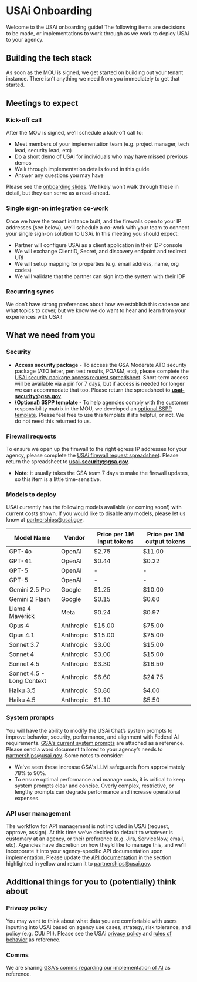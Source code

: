 # USAi Onboarding
Welcome to the USAi onboarding guide! The following items are decisions to be made, or implementations to work through as we work to deploy USAi to your agency. 
## Building the tech stack
As soon as the MOU is signed, we get started on building out your tenant instance. There isn’t anything we need from you immediately to get that started. 
## Meetings to expect
### Kick-off call
After the MOU is signed, we’ll schedule a kick-off call to:
- Meet members of your implementation team (e.g. project manager, tech lead, security lead, etc)
- Do a short demo of USAi for individuals who may have missed previous demos
- Walk through implementation details found in this guide
- Answer any questions you may have

Please see the [onboarding slides](https://github.com/GSA-TTS/usai-onboarding/raw/main/USAi%20_%20Partner%20Onboarding.pdf). We likely won’t walk through these in detail, but they can serve as a read-ahead.
### Single sign-on integration co-work 
Once we have the tenant instance built, and the firewalls open to your IP addresses (see below), we’ll schedule a co-work with your team to connect your single sign-on solution to USAi. In this meeting you should expect:
- Partner will configure USAi as a client application in their IDP console
- We will exchange ClientID, Secret, and discovery endpoint and redirect URI
- We will setup mapping for properties (e.g. email address, name, org codes)
- We will validate that the partner can sign into the system with their IDP

### Recurring syncs
We don’t have strong preferences about how we establish this cadence and what topics to cover, but we know we do want to hear and learn from your experiences with USAi! 
## What we need from you
### Security
- **Access security package** - To access the GSA Moderate ATO security package (ATO letter, pen test results, POA&M, etc), please complete the [USAi security package access request spreadsheet](https://github.com/GSA-TTS/usai-onboarding/raw/main/(Template)%20USAi%20Security%20Package%20Access%20Request%20Spreadsheet%20V1.1.xlsx). Short-term access will be available via a pin for 7 days, but if access is needed for longer we can accommodate that too. Please return the spreadsheet to **usai-security@gsa.gov**.
- **(Optional) SSPP template** - To help agencies comply with the customer responsibility matrix in the MOU, we developed an [optional SSPP template](https://github.com/GSA-TTS/usai-onboarding/raw/main/(Template)%20USAi-Partner%20SSPP%20V1.0%20(1).docx). Please feel free to use this template if it’s helpful, or not. We do not need this returned to us.

### Firewall requests

To ensure we open up the firewall to the right egress IP addresses for your agency, please complete the [USAi firewall request spreadsheet](https://github.com/GSA-TTS/usai-onboarding/raw/main/(Template)%20USAi-Partner%20Firewall%20Request%20Update%20V1.1%20.xlsx). Please return the spreadsheet to **usai-security@gsa.gov**.
- **Note:** it usually takes the GSA team 7 days to make the firewall updates, so this item is a little time-sensitive.

### Models to deploy
USAi currently has the following models available (or coming soon!) with current costs shown. If you would like to disable any models, please let us know at partnerships@usai.gov.

Model Name | Vendor | Price per 1M input tokens  | Price per 1M output tokens
--- | --- | --- | --- | 
GPT-4o | OpenAI | $2.75 | $11.00 
GPT-41 | OpenAI | $0.44 | $0.22
GPT-5 | OpenAI | - | - 
GPT-5 | OpenAI | - | -
Gemini 2.5 Pro | Google | $1.25 | $10.00 
Gemini 2 Flash | Google | $0.15 | $0.60
Llama 4 Maverick | Meta | $0.24 | $0.97
Opus 4 | Anthropic | $15.00 | $75.00 
Opus 4.1 | Anthropic | $15.00 | $75.00
Sonnet 3.7 | Anthropic | $3.00 | $15.00 
Sonnet 4 | Anthropic | $3.00 | $15.00
Sonnet 4.5 | Anthropic | $3.30 | $16.50
Sonnet 4.5 - Long Context | Anthropic | $6.60 | $24.75
Haiku 3.5 | Anthropic | $0.80 | $4.00
Haiku 4.5 | Anthropic | $1.10 | $5.50

### System prompts

You will have the ability to modify the USAi Chat’s system prompts to improve behavior, security, performance, and alignment with Federal AI requirements. [GSA's current system prompts](https://github.com/GSA-TTS/usai-onboarding/raw/main/USAi%20Chat%20_%20System%20Prompts.docx) are attached as a reference. Please send a word document tailored to your agency’s needs to partnerships@usai.gov. Some notes to consider:

- We've seen these increase GSA's LLM safeguards from approximately 78% to 90%.
- To ensure optimal performance and manage costs, it is critical to keep system prompts clear and concise. Overly complex, restrictive, or lengthy prompts can degrade performance and increase operational expenses.

### API user management
The workflow for API management is not included in USAi (request, approve, assign). At this time we’ve decided to default to whatever is customary at an agency, or their preference (e.g. Jira, ServiceNow, email, etc). Agencies have discretion on how they’d like to manage this, and we’ll incorporate it into your agency-specific API documentation upon implementation. Please update the [API documentation](https://github.com/GSA-TTS/usai-onboarding/raw/main/(Template)%20USAi%20API%20guidance.docx) in the section highlighted in yellow and return it to partnerships@usai.gov. 

## Additional things for you to (potentially) think about
### Privacy policy
You may want to think about what data you are comfortable with users inputting into USAi based on agency use cases, strategy, risk tolerance, and policy (e.g. CUI/ PII). Please see the USAi [privacy policy](https://www.usai.gov/privacy/) and [rules of behavior](https://www.usai.gov/rules-of-behavior/) as reference. 
### Comms
We are sharing [GSA's comms regarding our implementation of AI](https://github.com/GSA-TTS/usai-onboarding/raw/main/Sample%20GSA%20comms.docx) as reference. 
